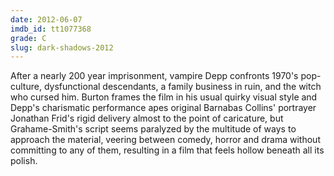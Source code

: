 ```yaml
---
date: 2012-06-07
imdb_id: tt1077368
grade: C
slug: dark-shadows-2012
---
```


After a nearly 200 year imprisonment, vampire Depp confronts 1970's pop-culture, dysfunctional descendants, a family business in ruin, and the witch who cursed him. Burton frames the film in his usual quirky visual style and Depp's charismatic performance apes original Barnabas Collins' portrayer Jonathan Frid's rigid delivery almost to the point of caricature, but Grahame-Smith's script seems paralyzed by the multitude of ways to approach the material, veering between comedy, horror and drama without committing to any of them, resulting in a film that feels hollow beneath all its polish.
